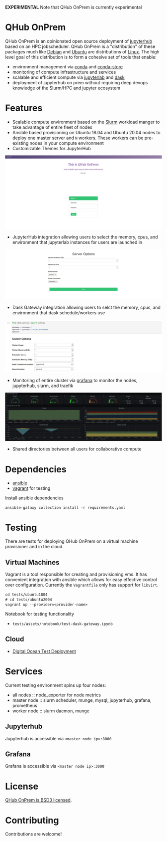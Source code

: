 **EXPERIMENTAL** Note that QHub OnPrem is currently experimental

# QHub OnPrem

QHub OnPrem is an opinionated open source deployment of
[jupyterhub](https://jupyterhub.readthedocs.io/en/stable/) based on an
HPC jobscheduler. QHub OnPrem is a "distribution" of these packages
much like [Debian](https://www.debian.org/) and
[Ubuntu](https://ubuntu.com/) are distributions of
[Linux](https://en.wikipedia.org/wiki/Linux). The high level goal of
this distribution is to form a cohesive set of tools that enable:
 - environment management via [conda](https://docs.conda.io/en/latest/) and [conda-store](https://github.com/Quansight/conda-store)
 - monitoring of compute infrastructure and services
 - scalable and efficient compute via
   [jupyterlab](https://jupyterlab.readthedocs.io/en/stable/) and
   [dask](https://dask.org/)
 - deployment of jupyterhub on prem without requiring deep devops
   knowledge of the Slurm/HPC and jupyter ecosystem

# Features

 - Scalable compute environment based on the
   [Slurm](https://slurm.schedmd.com/overview.html) workload manger to
   take advantage of entire fleet of nodes
 - Ansible based provisioning on Ubuntu 18.04 and Ubuntu 20.04 nodes
   to deploy one master server and `N` workers. These workers can be
   pre-existing nodes in your compute environment
 - Customizable Themes for JupyterHub
 
![jupyterhub-theme](docs/images/qhub-landing-page.png)

 - JupyterHub integration allowing users to select the memory, cpus,
   and environment that jupyterlab instances for users are launched in

![jupyterhub](docs/images/qhub-jupyterlab-profile.png)

 - Dask Gateway integration allowing users to selct the memory, cpus,
   and environment that dask schedule/workers use
   
![dask-gateway](docs/images/qhub-dask-gateway.png)
   
 - Monitoring of entire cluster via [grafana](https://grafana.com/) to
   monitor the nodes, jupyterhub, slurm, and traefik
   
![grafana](docs/images/qhub-grafana-node-exporter.png)   
   
 - Shared directories between all users for collaborative compute

# Dependencies

 - [ansible](https://docs.ansible.com/ansible/latest/installation_guide/intro_installation.html)
 - [vagrant](https://www.vagrantup.com/docs/installation) for testing

Install ansible dependencies

```shell
ansible-galaxy collection install -r requirements.yaml
```

# Testing

There are tests for deploying QHub OnPrem on a virtual machine
provisioner and in the cloud.

## Virtual Machines

Vagrant is a tool responsible for creating and provisioning vms. It
has convenient integration with ansible which allows for easy
effective control over configuration. Currently the `Vagrantfile` only
has support for `libvirt`.

```shell
cd tests/ubuntu1804
# cd tests/ubuntu2004
vagrant up --provider=<provider-name>
```

Notebook for testing functionality
 - `tests/assets/notebook/test-dask-gateway.ipynb`

## Cloud

 - [Digital Ocean Test Deployment](./tests/digitalocean/README.md)

# Services

Current testing environment spins up four nodes:
 - all nodes :: node_exporter for node metrics
 - master node :: slurm scheduler, munge, mysql, jupyterhub, grafana, prometheus
 - worker node :: slurm daemon, munge
 
## Jupyterhub

Jupyterhub is accessible via `<master node ip>:8000`

## Grafana

Grafana is accessible via `<master node ip>:3000`

# License

[QHub OnPrem is BSD3 licensed](LICENSE).


# Contributing

Contributions are welcome!
